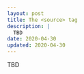 ```yaml
---
layout: post
title: The <source> tag
description: |
  TBD
date: 2020-04-30
updated: 2020-04-30
---
```


TBD
